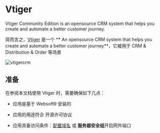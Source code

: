 # Vtiger

Vtiger Community Edition is an opensource CRM system that helps you create and automate a better customer journey.

简而言之，[Vtiger](https://www.vtiger.com/) 是一个 ** An opensource CRM system that helps you create and automate a better customer journey**，它被用于 CRM & Distribution & Order  等场景


![vtigercrm](http://libs.websoft9.com/Websoft9/DocsPicture/zh/vtigercrm/vtigercrm-backend-websoft9.png)


## 准备

在参阅本文档使用 Vtiger 时，需要确保如下几点：

- 应用是基于 Websoft9 安装的

- 应用的用途符合 [](https://opensource.org/licenses/MPL-2.0) 开源许可协议

- 应用具备访问条件：[配置域名](./guide/appsetdomain) 或 **服务器安全组**开启网外端口